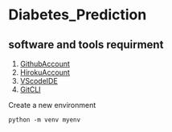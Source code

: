 # Diabetes_Prediction
## software and tools requirment
1. [GithubAccount](https://github.com/)
2. [HirokuAccount](https://www.heroku.com/)
3. [VScodeIDE](https://code.visualstudio.com/)
4. [GitCLI](https://git-scm.com/downloads)

Create a new environment 

```
python -m venv myenv

```
